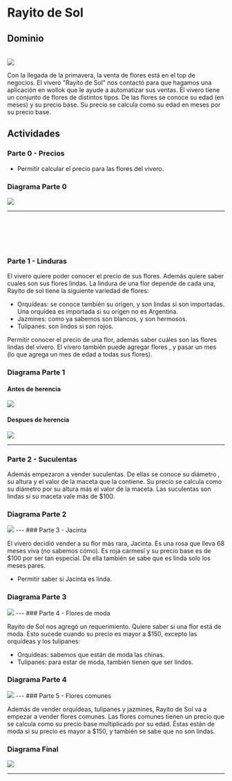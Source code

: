 # Rayito de Sol


## Dominio
<br><img src="tulipanes1.jpg"><br>

Con la llegada de la primavera, la venta de flores está en el top de negocios. El vivero "Rayito de Sol" nos contactó para que hagamos una aplicación en wollok que le ayude a automatizar sus ventas. El vivero tiene un conjunto de flores de distintos tipos. 
De las flores se conoce su edad (en meses) y su precio base. Su precio se calcula como su edad en meses por su precio base.

## Actividades

### Parte 0 - Precios

* Permitir calcular el precio para las flores del vivero.

### Diagrama Parte 0
<img src="diag0.png">

---
<br><br><br><br>

### Parte 1 - Linduras

El vivero quiere poder conocer el precio de sus flores. Además quiere saber cuales son sus flores lindas. La lindura de una flor depende de cada una, Rayito de sol tiene la siguiente variedad de flores:

* Orquídeas: se conoce también su origen, y son lindas si son importadas. Una orquídea es importada si su origen no es Argentina.
* Jazmines: como ya sabemos son blancos, y son hermosos.
* Tulipanes: son lindos si son rojos.

Permitir conocer el precio de una flor, además saber cuáles son las flores lindas del vivero. 
El vivero también puede agregar flores , y pasar un mes (lo que agrega un mes de edad a todas sus flores).

### Diagrama Parte 1
#### Antes de herencia
<img src="diag1.png">

#### Despues de herencia
<img src="diag1seg.png">

---
### Parte 2 - Suculentas

Además empezaron a vender suculentas. De ellas se conoce su diámetro , su altura y el valor de la maceta que la contiene. Su precio se calcula como su diámetro por su altura más el valor de la maceta. Las suculentas son lindas si su maceta vale más de $100. 

### Diagrama Parte 2
<img src="diag2.png">
---
### Parte 3 - Jacinta

El vivero decidió vender a su flor más rara, Jacinta. Es una rosa que lleva 68 meses viva (no sabemos cómo). Es roja carmesí y su precio base es de $100 por ser tan especial. De ella también se sabe que es linda solo los meses pares.
* Permitir saber si Jacinta es linda.

### Diagrama Parte 3
<img src="diag3.png">
---
### Parte 4 - Flores de moda

Rayito de Sol nos agregó un requerimiento. Quiere saber si una flor está de moda.
Esto sucede cuando su precio es mayor a $150, excepto las orquídeas y los tulipanes:
* Orquídeas: sabemos que están de moda las chinas.
* Tulipanes: para estar de moda, también tienen que ser lindos.

### Diagrama Parte 4
<img src="diag4.png">
---
### Parte 5 - Flores comunes

Además de vender orquídeas, tulipanes y jazmines, Rayito de Sol va a empezar a vender flores comunes.
Las flores comunes tienen un precio que se calcula como su precio base multiplicado por su edad. Éstas están de moda si su precio es mayor a $150, y también se sabe que no son lindas.

### Diagrama Final
<img src="diag5.png">

---






